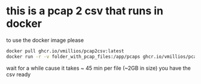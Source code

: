 # this is a pcap 2 csv that runs in docker

to use the docker image please

```bash
docker pull ghcr.io/vmillios/pcap2csv:latest
docker run -r -v folder_with_pcap_files:/app/pcaps ghcr.io/vmillios/pcap2csv:latest
```

wait for a while cause it takes ~ 45 min per file (~2GB in size)
you have the csv ready
